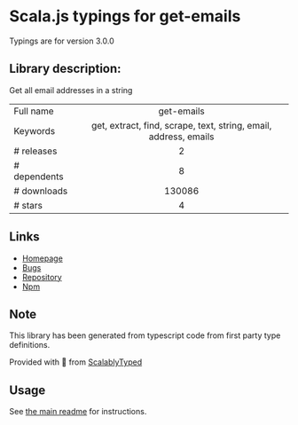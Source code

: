 
# Scala.js typings for get-emails

Typings are for version 3.0.0

## Library description:
Get all email addresses in a string

|                    |                 |
| ------------------ | :-------------: |
| Full name          | get-emails |
| Keywords           | get, extract, find, scrape, text, string, email, address, emails |
| # releases         | 2 |
| # dependents       | 8 |
| # downloads        | 130086 |
| # stars            | 4 |

## Links
- [Homepage](https://github.com/sindresorhus/get-emails#readme)
- [Bugs](https://github.com/sindresorhus/get-emails/issues)
- [Repository](https://github.com/sindresorhus/get-emails)
- [Npm](https://www.npmjs.com/package/get-emails)
    


## Note
This library has been generated from typescript code from first party type definitions.

Provided with :purple_heart: from [ScalablyTyped](https://github.com/oyvindberg/ScalablyTyped)

## Usage
See [the main readme](../../readme.md) for instructions.



